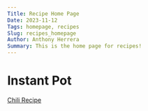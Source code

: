 ```yaml
---
Title: Recipe Home Page
Date: 2023-11-12
Tags: homepage, recipes
Slug: recipes_homepage
Author: Anthony Herrera
Summary: This is the home page for recipes!
---
```


# Instant Pot

[Chili Recipe]({filename}../posts/recipes/20231112_chili_recipe.md)
